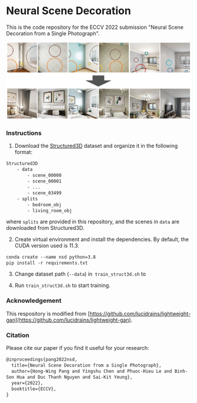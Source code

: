 # Neural Scene Decoration

This is the code repository for the ECCV 2022 submission "Neural Scene Decoration from a Single Photograph".

![](header.png)

### Instructions

1. Download the [Structured3D](https://structured3d-dataset.org/) dataset and organize it in the following format:

```
Structured3D
	- data
		- scene_00000
		- scene_00001
		- ...
		- scene_03499
	- splits
		- bedroom_obj
		- living_room_obj
```

where `splits` are provided in this repository, and the scenes in `data` are downloaded from Structured3D.

2. Create virtual environment and install the dependencies. By default, the CUDA version used is 11.3.

```
conda create --name nsd python=3.8
pip install -r requirements.txt
```

3. Change dataset path (`--data`) in` train_struct3d.sh` to 

4. Run `train_struct3d.sh` to start training.

### Acknowledgement

This respository is modified from [https://github.com/lucidrains/lightweight-gan](https://github.com/lucidrains/lightweight-gan). 

### Citation

Please cite our paper if you find it useful for your research:

```
@inproceedings{pang2022nsd,
  title={Neural Scene Decoration from a Single Photograph},
  author={Hong-Wing Pang and Yingshu Chen and Phuoc-Hieu Le and Binh-Son Hua and Duc Thanh Nguyen and Sai-Kit Yeung},
  year={2022},
  booktitle={ECCV},
}
```
